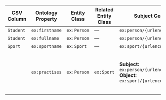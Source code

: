 | CSV Column | Ontology Property | Entity Class | Related Entity Class | Subject Generation | Join Condition |
| ----------------- | ----------------- | ------------ | -------------------- | ---------------------------------------------------------------------------------------- | ---------------------------------------------------- |
| `Student`         | `ex:firstname`    | `ex:Person`  | —                    | `ex:person/{urlencode(Student)}`                                                         | —                                                    |
| `Student`         | `ex:fullname`     | `ex:Person`  | —                    | `ex:person/{urlencode(Student)}`                                                         | —                                                    |
| `Sport`           | `ex:sportname`    | `ex:Sport`   | —                    | `ex:sport/{urlencode(Sport)}`                                                            | —                                                    |
|  | `ex:practises`    | `ex:Person`  | `ex:Sport`           | **Subject:** `ex:person/{urlencode(Student)}`  **Object:** `ex:sport/{urlencode(Sport)}` | Same-row match: `Student` (Person) ↔ `Sport` (Sport) |
